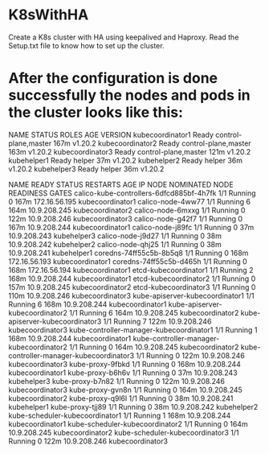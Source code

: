 # K8sWithHA
Create a K8s cluster with HA using keepalived and Haproxy. Read the Setup.txt file to know how to set up the cluster.

# After the configuration is done successfully the nodes and pods in the cluster looks like this:

NAME               STATUS   ROLES                  AGE    VERSION
kubecoordinator1   Ready    control-plane,master   167m   v1.20.2
kubecoordinator2   Ready    control-plane,master   163m   v1.20.2
kubecoordinator3   Ready    control-plane,master   121m   v1.20.2
kubehelper1        Ready    helper                 37m    v1.20.2
kubehelper2        Ready    helper                 36m    v1.20.2
kubehelper3        Ready    helper                 36m    v1.20.2

NAME                                       READY   STATUS    RESTARTS   AGE    IP              NODE               NOMINATED NODE   READINESS GATES
calico-kube-controllers-6dfcd885bf-4h7fk   1/1     Running   0          167m   172.16.56.195   kubecoordinator1   <none>           <none>
calico-node-4ww77                          1/1     Running   6          164m   10.9.208.245    kubecoordinator2   <none>           <none>
calico-node-6mxxg                          1/1     Running   0          122m   10.9.208.246    kubecoordinator3   <none>           <none>
calico-node-g42f7                          1/1     Running   0          167m   10.9.208.244    kubecoordinator1   <none>           <none>
calico-node-j89fc                          1/1     Running   0          37m    10.9.208.243    kubehelper3        <none>           <none>
calico-node-j9d27                          1/1     Running   0          38m    10.9.208.242    kubehelper2        <none>           <none>
calico-node-qhj25                          1/1     Running   0          38m    10.9.208.241    kubehelper1        <none>           <none>
coredns-74ff55c5b-8b5q8                    1/1     Running   0          168m   172.16.56.193   kubecoordinator1   <none>           <none>
coredns-74ff55c5b-d465h                    1/1     Running   0          168m   172.16.56.194   kubecoordinator1   <none>           <none>
etcd-kubecoordinator1                      1/1     Running   2          168m   10.9.208.244    kubecoordinator1   <none>           <none>
etcd-kubecoordinator2                      1/1     Running   0          157m   10.9.208.245    kubecoordinator2   <none>           <none>
etcd-kubecoordinator3                      1/1     Running   0          110m   10.9.208.246    kubecoordinator3   <none>           <none>
kube-apiserver-kubecoordinator1            1/1     Running   6          168m   10.9.208.244    kubecoordinator1   <none>           <none>
kube-apiserver-kubecoordinator2            1/1     Running   6          164m   10.9.208.245    kubecoordinator2   <none>           <none>
kube-apiserver-kubecoordinator3            1/1     Running   7          122m   10.9.208.246    kubecoordinator3   <none>           <none>
kube-controller-manager-kubecoordinator1   1/1     Running   1          168m   10.9.208.244    kubecoordinator1   <none>           <none>
kube-controller-manager-kubecoordinator2   1/1     Running   0          164m   10.9.208.245    kubecoordinator2   <none>           <none>
kube-controller-manager-kubecoordinator3   1/1     Running   0          122m   10.9.208.246    kubecoordinator3   <none>           <none>
kube-proxy-9fbkd                           1/1     Running   0          168m   10.9.208.244    kubecoordinator1   <none>           <none>
kube-proxy-b6h6v                           1/1     Running   0          37m    10.9.208.243    kubehelper3        <none>           <none>
kube-proxy-b7n82                           1/1     Running   0          122m   10.9.208.246    kubecoordinator3   <none>           <none>
kube-proxy-gvn8n                           1/1     Running   0          164m   10.9.208.245    kubecoordinator2   <none>           <none>
kube-proxy-q9l6l                           1/1     Running   0          38m    10.9.208.241    kubehelper1        <none>           <none>
kube-proxy-tjj89                           1/1     Running   0          38m    10.9.208.242    kubehelper2        <none>           <none>
kube-scheduler-kubecoordinator1            1/1     Running   1          168m   10.9.208.244    kubecoordinator1   <none>           <none>
kube-scheduler-kubecoordinator2            1/1     Running   0          164m   10.9.208.245    kubecoordinator2   <none>           <none>
kube-scheduler-kubecoordinator3            1/1     Running   0          122m   10.9.208.246    kubecoordinator3   <none>           <none>
